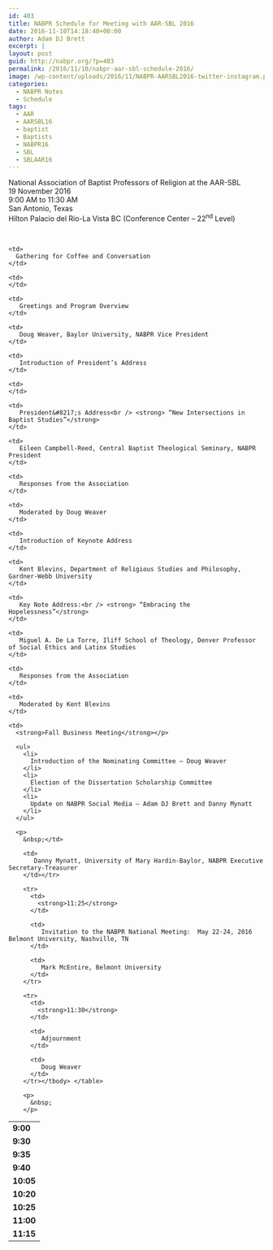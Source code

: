 ```yaml
---
id: 403
title: NABPR Schedule for Meeting with AAR-SBL 2016
date: 2016-11-10T14:18:40+00:00
author: Adam DJ Brett
excerpt: |
layout: post
guid: http://nabpr.org/?p=403
permalink: /2016/11/10/nabpr-aar-sbl-schedule-2016/
image: /wp-content/uploads/2016/11/NABPR-AARSBL2016-twitter-instagram.png
categories:
  - NABPR Notes
  - Schedule
tags:
  - AAR
  - AARSBL16
  - baptist
  - Baptists
  - NABPR16
  - SBL
  - SBLAAR16
---
```

National Association of Baptist Professors of Religion at the AAR-SBL  
19 November 2016  
9:00 AM to 11:30 AM  
San Antonio, Texas  
Hilton Palacio del Rio-La Vista BC (Conference Center &#8211; 22<sup>nd</sup> Level)

&nbsp;

<table style="width: 75%;">
  <tr>
    <td>
      <strong>9:00</strong>
    </td>
    
    <td>
      Gathering for Coffee and Conversation
    </td>
    
    <td>
    </td>
  </tr>
  
  <tr>
    <td>
      <strong>9:30</strong>
    </td>
    
    <td>
       Greetings and Program Overview
    </td>
    
    <td>
       Doug Weaver, Baylor University, NABPR Vice President
    </td>
  </tr>
  
  <tr>
    <td>
      <strong>9:35</strong>
    </td>
    
    <td>
       Introduction of President’s Address
    </td>
    
    <td>
    </td>
  </tr>
  
  <tr>
    <td>
      <strong>9:40</strong>
    </td>
    
    <td>
       President&#8217;s Address<br /> <strong> “New Intersections in Baptist Studies”</strong>
    </td>
    
    <td>
       Eileen Campbell-Reed, Central Baptist Theological Seminary, NABPR President
    </td>
  </tr>
  
  <tr>
    <td>
      <strong>10:05</strong>
    </td>
    
    <td>
       Responses from the Association
    </td>
    
    <td>
       Moderated by Doug Weaver
    </td>
  </tr>
  
  <tr>
    <td>
      <strong>10:20</strong>
    </td>
    
    <td>
       Introduction of Keynote Address
    </td>
    
    <td>
       Kent Blevins, Department of Religious Studies and Philosophy, Gardner-Webb University
    </td>
  </tr>
  
  <tr>
    <td>
      <strong>10:25</strong>
    </td>
    
    <td>
       Key Note Address:<br /> <strong> “Embracing the Hopelessness”</strong>
    </td>
    
    <td>
       Miguel A. De La Torre, Iliff School of Theology, Denver Professor of Social Ethics and Latinx Studies
    </td>
  </tr>
  
  <tr>
    <td>
      <strong>11:00</strong>
    </td>
    
    <td>
       Responses from the Association
    </td>
    
    <td>
       Moderated by Kent Blevins
    </td>
  </tr>
  
  <tr>
    <td>
      <strong>11:15</strong>
    </td>
    
    <td>
      <strong>Fall Business Meeting</strong></p> 
      
      <ul>
        <li>
          Introduction of the Nominating Committee – Doug Weaver
        </li>
        <li>
          Election of the Dissertation Scholarship Committee
        </li>
        <li>
          Update on NABPR Social Media – Adam DJ Brett and Danny Mynatt
        </li>
      </ul>
      
      <p>
        &nbsp;</td> 
        
        <td>
           Danny Mynatt, University of Mary Hardin-Baylor, NABPR Executive Secretary-Treasurer
        </td></tr> 
        
        <tr>
          <td>
            <strong>11:25</strong>
          </td>
          
          <td>
             Invitation to the NABPR National Meeting:  May 22-24, 2016 Belmont University, Nashville, TN
          </td>
          
          <td>
             Mark McEntire, Belmont University
          </td>
        </tr>
        
        <tr>
          <td>
            <strong>11:30</strong>
          </td>
          
          <td>
             Adjournment
          </td>
          
          <td>
             Doug Weaver
          </td>
        </tr></tbody> </table> 
        
        <p>
          &nbsp;
        </p>